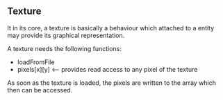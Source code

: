 Texture
---

It in its core, a texture is basically a behaviour which attached to a entity may provide its graphical representation.

A texture needs the following functions:
* loadFromFile
* pixels[x][y] <-- provides read access to any pixel of the texture

As soon as the texture is loaded, the pixels are written to the array which then can be accessed.
